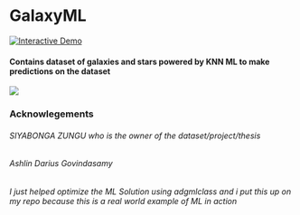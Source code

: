# GalaxyML
<a href="https://colab.research.google.com/github/ADGVLOGS/GalaxyML/blob/main/GalaxyML.ipynb" target="_parent"><img src="https://colab.research.google.com/assets/colab-badge.svg" alt="Interactive Demo"/></a>

<h4>Contains dataset of galaxies and stars powered by KNN ML to make predictions on the dataset</h4>

<img src="https://media.istockphoto.com/photos/space-background-wiht-stars-stock-image-picture-id1287901429?b=1&k=20&m=1287901429&s=170667a&w=0&h=RH6-KPEq-WYftCxoKnQixr8SOwyHlWr8F8EfloDmTxg=">

<h3>Acknowlegements</h3>

<h6>SIYABONGA ZUNGU who is the owner of the dataset/project/thesis</h6>

<h6>Ashlin Darius Govindasamy</h6>
<h6>I just helped optimize the ML Solution using adgmlclass and i put this up on my repo because this is a real world example of ML in action</h6>
